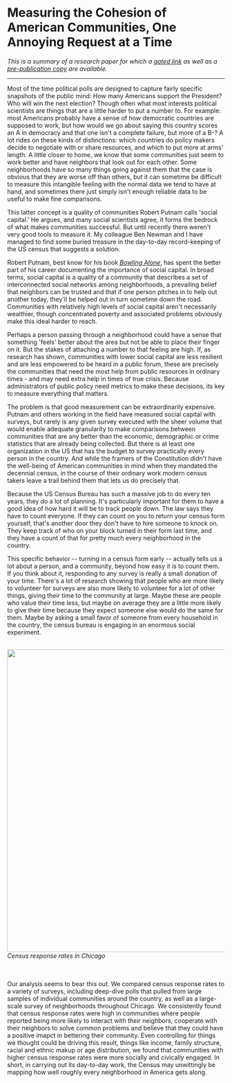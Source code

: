 # Measuring the Cohesion of American Communities, One Annoying Request at a Time

<i>This is a summary of a research paper for which a [gated link](http://apr.sagepub.com/content/43/4/625.short) as well as a [pre-publication copy](https://github.com/dcldmartin/CensusResponse_SocialCapital/blob/test/Martin%26Newman_CensusResponse.pdf) are available.</i>

---

Most of the time political polls are designed to capture fairly specific snapshots of the public mind: How many Americans support the President? Who will win the next election? Though often what most interests political scientists are things that are a little harder to put a number to. For example: most Americans probably have a sense of how democratic countries are supposed to work, but how would we go about saying this country scores an A in democracy and that one isn't a complete failure, but more of a B-? A lot rides on these kinds of distinctions: which countries do policy makers decide to negotiate with or share resources, and which to put more at arms' length. A little closer to home, we know that some communities just seem to work better and have neighbors that look out for each other. Some neighborhoods have so many things going against them that the case is obvious that they are worse off than others, but it can sometime be difficult to measure this intangible feeling with the normal data we tend to have at hand, and sometimes there just simply isn't enough reliable data to be useful to make fine comparisons.

This latter concept is a quality of communities Robert Putnam calls 'social capital.' He argues, and many social scientists agree, it forms the bedrock of what makes communities successful. But until recently there weren't very good tools to measure it. My colleague Ben Newman and I have managed to find some buried treasure in the day-to-day record-keeping of the US census that suggests a solution.

Robert Putnam, best know for his book [_Bowling Alone_](http://bowlingalone.com/), has spent the better part of his career documenting the importance of social capital. In broad terms, social capital is a quality of a community that describes a set of interconnected social networks among neighborhoods, a prevailing belief that neighbors can be trusted and that if one person pitches in to help out another today, they'll be helped out in turn sometime down the road. Communities with relatively high levels of social capital aren't necessarily wealthier, though concentrated poverty and associated problems obviously make this ideal harder to reach.

Perhaps a person passing through a neighborhood could have a sense that something 'feels' better about the area but not be able to place their finger on it. But the stakes of attaching a number to that feeling are high. If, as research has shown, communities with lower social capital are less resilient and are less empowered to be heard in a public forum, these are precisely the communities that need the most help from public resources in ordinary times - and may need extra help in times of true crisis. Because administrators of public policy need metrics to make these decisions, its key to measure everything that matters.

The problem is that good measurement can be extraordinarily expensive.
Putnam and others working in the field have measured social capital with surveys, but rarely is any given survey executed with the sheer volume that would enable adequate granularity to make comparisons between communities that are any better than the economic, demographic or crime statistics that are already being collected. But there is at least one organization in the US that has the budget to survey practically every person in the country. And while the framers of the Constitution didn't have the well-being of American communities in mind when they mandated the decennial census, in the course of their ordinary work modern census takers leave a trail behind them that lets us do precisely that.

Because the US Census Bureau has such a massive job to do every ten years, they do a lot of planning. It's particularly important for them to have a good idea of how hard it will be to track people down. The law says they have to count everyone. If they can count on you to return your census form yourself, that's another door they don't have to hire someone to knock on. They keep track of who on your block turned in their form last time, and they have a count of that for pretty much every neighborhood in the country.

This specific behavior -- turning in a census form early -- actually tells us a lot about a person, and a community, beyond how easy it is to count them. If you think about it, responding to any survey is really a small donation of your time. There's a lot of research showing that people who are more likely to volunteer for surveys are also more likely to volunteer for a lot of other things, giving their time to the community at large. Maybe these are people who value their time less, but maybe on average they are a little more likely to give their time because they expect someone else would do the same for them. Maybe by asking a small favor of someone from every household in the country, the census bureau is engaging in an enormous social experiment.
<br><br>

<div align="center">
<img src="https://user-images.githubusercontent.com/25906562/27774872-4190ee50-5f60-11e7-9040-fb284e6c91e6.png" width=700>
    <div align='left'><i>Census response rates in Chicago</i>
    </div>
</div>

<br><br>
Our analysis seems to bear this out. We compared census response rates to a variety of surveys, including deep-dive polls that pulled from large samples of individual communities around the country, as well as a large-scale survey of neighborhoods throughout Chicago. We consistently found that census response rates were high in communities where people reported being more likely to interact with their neighbors, cooperate with their neighbors to solve common problems and believe that they could have a positive imapct in bettering their community. Even controlling for things we thought could be driving this result, things like income, family structure, racial and ethnic makup or age distribution, we found that communities with higher census response rates were more socially and civically engaged. In short, in carrying out its day-to-day work, the Census may unwittingly be mapping how well roughly every neighborhood in America gets along.